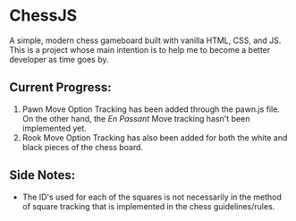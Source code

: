 # ChessJS

A simple, modern chess gameboard built with vanilla HTML, CSS, and JS. This is a project whose main intention is to help me to become a better developer as time goes by.

## Current Progress:

1. Pawn Move Option Tracking has been added through the pawn.js file. On the other hand, the _En Passant_ Move tracking hasn't been implemented yet.
2. Rook Move Option Tracking has also been added for both the white and black pieces of the chess board.

## Side Notes:

- The ID's used for each of the squares is not necessarily in the method of square tracking that is implemented in the chess guidelines/rules.
